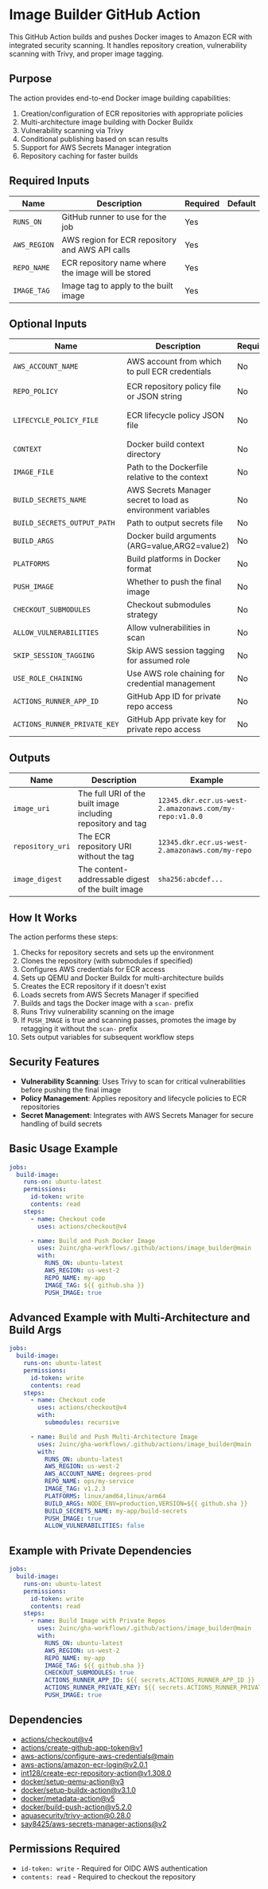 # Image Builder GitHub Action

This GitHub Action builds and pushes Docker images to Amazon ECR with integrated security scanning. It handles repository creation, vulnerability scanning with Trivy, and proper image tagging.

## Purpose

The action provides end-to-end Docker image building capabilities:

1. Creation/configuration of ECR repositories with appropriate policies
2. Multi-architecture image building with Docker Buildx
3. Vulnerability scanning via Trivy
4. Conditional publishing based on scan results
5. Support for AWS Secrets Manager integration
6. Repository caching for faster builds

## Required Inputs

| Name         | Description                                        | Required | Default |
| ------------ | -------------------------------------------------- | -------- | ------- |
| `RUNS_ON`    | GitHub runner to use for the job                   | Yes      |         |
| `AWS_REGION` | AWS region for ECR repository and AWS API calls    | Yes      |         |
| `REPO_NAME`  | ECR repository name where the image will be stored | Yes      |         |
| `IMAGE_TAG`  | Image tag to apply to the built image              | Yes      |         |

## Optional Inputs

| Name                         | Description                                                 | Required | Default                             |
| ---------------------------- | ----------------------------------------------------------- | -------- | ----------------------------------- |
| `AWS_ACCOUNT_NAME`           | AWS account from which to pull ECR credentials              | No       | `corp-delivery-prod`                |
| `REPO_POLICY`                | ECR repository policy file or JSON string                   | No       |                                     |
| `LIFECYCLE_POLICY_FILE`      | ECR lifecycle policy JSON file                              | No       | `default-ecr-lifecycle-policy.json` |
| `CONTEXT`                    | Docker build context directory                              | No       | `.`                                 |
| `IMAGE_FILE`                 | Path to the Dockerfile relative to the context              | No       | `Dockerfile`                        |
| `BUILD_SECRETS_NAME`         | AWS Secrets Manager secret to load as environment variables | No       |                                     |
| `BUILD_SECRETS_OUTPUT_PATH`  | Path to output secrets file                                 | No       |                                     |
| `BUILD_ARGS`                 | Docker build arguments (ARG=value,ARG2=value2)              | No       | `''`                                |
| `PLATFORMS`                  | Build platforms in Docker format                            | No       | `linux/amd64`                       |
| `PUSH_IMAGE`                 | Whether to push the final image                             | No       | `false`                             |
| `CHECKOUT_SUBMODULES`        | Checkout submodules strategy                                | No       | `''`                                |
| `ALLOW_VULNERABILITIES`      | Allow vulnerabilities in scan                               | No       | `false`                             |
| `SKIP_SESSION_TAGGING`       | Skip AWS session tagging for assumed role                   | No       | `true`                              |
| `USE_ROLE_CHAINING`          | Use AWS role chaining for credential management             | No       | `true`                              |
| `ACTIONS_RUNNER_APP_ID`      | GitHub App ID for private repo access                       | No       |                                     |
| `ACTIONS_RUNNER_PRIVATE_KEY` | GitHub App private key for private repo access              | No       |                                     |

## Outputs

| Name             | Description                                                  | Example                                                |
| ---------------- | ------------------------------------------------------------ | ------------------------------------------------------ |
| `image_uri`      | The full URI of the built image including repository and tag | `12345.dkr.ecr.us-west-2.amazonaws.com/my-repo:v1.0.0` |
| `repository_uri` | The ECR repository URI without the tag                       | `12345.dkr.ecr.us-west-2.amazonaws.com/my-repo`        |
| `image_digest`   | The content-addressable digest of the built image            | `sha256:abcdef...`                                     |

## How It Works

The action performs these steps:

1. Checks for repository secrets and sets up the environment
2. Clones the repository (with submodules if specified)
3. Configures AWS credentials for ECR access
4. Sets up QEMU and Docker Buildx for multi-architecture builds
5. Creates the ECR repository if it doesn't exist
6. Loads secrets from AWS Secrets Manager if specified
7. Builds and tags the Docker image with a `scan-` prefix
8. Runs Trivy vulnerability scanning on the image
9. If `PUSH_IMAGE` is true and scanning passes, promotes the image by retagging it without the `scan-` prefix
10. Sets output variables for subsequent workflow steps

## Security Features

- **Vulnerability Scanning**: Uses Trivy to scan for critical vulnerabilities before pushing the final image
- **Policy Management**: Applies repository and lifecycle policies to ECR repositories
- **Secret Management**: Integrates with AWS Secrets Manager for secure handling of build secrets

## Basic Usage Example

```yaml
jobs:
  build-image:
    runs-on: ubuntu-latest
    permissions:
      id-token: write
      contents: read
    steps:
      - name: Checkout code
        uses: actions/checkout@v4

      - name: Build and Push Docker Image
        uses: 2uinc/gha-workflows/.github/actions/image_builder@main
        with:
          RUNS_ON: ubuntu-latest
          AWS_REGION: us-west-2
          REPO_NAME: my-app
          IMAGE_TAG: ${{ github.sha }}
          PUSH_IMAGE: true
```

## Advanced Example with Multi-Architecture and Build Args

```yaml
jobs:
  build-image:
    runs-on: ubuntu-latest
    permissions:
      id-token: write
      contents: read
    steps:
      - name: Checkout code
        uses: actions/checkout@v4
        with:
          submodules: recursive

      - name: Build and Push Multi-Architecture Image
        uses: 2uinc/gha-workflows/.github/actions/image_builder@main
        with:
          RUNS_ON: ubuntu-latest
          AWS_REGION: us-west-2
          AWS_ACCOUNT_NAME: degrees-prod
          REPO_NAME: ops/my-service
          IMAGE_TAG: v1.2.3
          PLATFORMS: linux/amd64,linux/arm64
          BUILD_ARGS: NODE_ENV=production,VERSION=${{ github.sha }}
          BUILD_SECRETS_NAME: my-app/build-secrets
          PUSH_IMAGE: true
          ALLOW_VULNERABILITIES: false
```

## Example with Private Dependencies

```yaml
jobs:
  build-image:
    runs-on: ubuntu-latest
    permissions:
      id-token: write
      contents: read
    steps:
      - name: Build Image with Private Repos
        uses: 2uinc/gha-workflows/.github/actions/image_builder@main
        with:
          RUNS_ON: ubuntu-latest
          AWS_REGION: us-west-2
          REPO_NAME: my-app
          IMAGE_TAG: ${{ github.sha }}
          CHECKOUT_SUBMODULES: true
          ACTIONS_RUNNER_APP_ID: ${{ secrets.ACTIONS_RUNNER_APP_ID }}
          ACTIONS_RUNNER_PRIVATE_KEY: ${{ secrets.ACTIONS_RUNNER_PRIVATE_KEY }}
          PUSH_IMAGE: true
```

## Dependencies

- [actions/checkout@v4](https://github.com/actions/checkout)
- [actions/create-github-app-token@v1](https://github.com/actions/create-github-app-token)
- [aws-actions/configure-aws-credentials@main](https://github.com/aws-actions/configure-aws-credentials)
- [aws-actions/amazon-ecr-login@v2.0.1](https://github.com/aws-actions/amazon-ecr-login)
- [int128/create-ecr-repository-action@v1.308.0](https://github.com/int128/create-ecr-repository-action)
- [docker/setup-qemu-action@v3](https://github.com/docker/setup-qemu-action)
- [docker/setup-buildx-action@v3.1.0](https://github.com/docker/setup-buildx-action)
- [docker/metadata-action@v5](https://github.com/docker/metadata-action)
- [docker/build-push-action@v5.2.0](https://github.com/docker/build-push-action)
- [aquasecurity/trivy-action@0.28.0](https://github.com/aquasecurity/trivy-action)
- [say8425/aws-secrets-manager-actions@v2](https://github.com/say8425/aws-secrets-manager-actions)

## Permissions Required

- `id-token: write` - Required for OIDC AWS authentication
- `contents: read` - Required to checkout the repository
